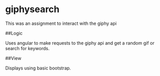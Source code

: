 # giphysearch

This was an assignment to interact with the giphy api

##Logic

Uses angular to make requests to the giphy api and get a random gif or search for keywords.

##View

Displays using basic bootstrap. 
